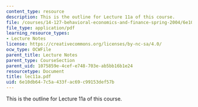 ```yaml
---
content_type: resource
description: This is the outline for Lecture 11a of this course.
file: /courses/14-127-behavioral-economics-and-finance-spring-2004/6e10db647c5a433fac69c99153def57b_lec11a.pdf
file_type: application/pdf
learning_resource_types:
- Lecture Notes
license: https://creativecommons.org/licenses/by-nc-sa/4.0/
ocw_type: OCWFile
parent_title: Lecture Notes
parent_type: CourseSection
parent_uid: 1075859e-4cef-e748-703e-ab5bb16b1e24
resourcetype: Document
title: lec11a.pdf
uid: 6e10db64-7c5a-433f-ac69-c99153def57b
---
```

This is the outline for Lecture 11a of this course.